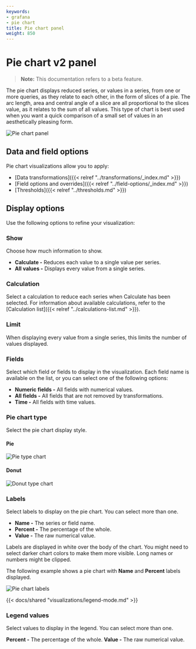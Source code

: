 ```yaml
---
keywords:
- grafana
- pie chart
title: Pie chart panel
weight: 850
---
```


# Pie chart v2 panel

> **Note:** This documentation refers to a beta feature.

The pie chart displays reduced series, or values in a series, from one or more queries, as they relate to each other, in the form of slices of a pie. The arc length, area and central angle of a slice are all proportional to the slices value, as it relates to the sum of all values. This type of chart is best used when you want a quick comparison of a small set of values in an aesthetically pleasing form.

![Pie chart panel](/static/img/docs/pie-chart-panel/pie-chart-panel-7-5.png)

## Data and field options

Pie chart visualizations allow you to apply:

- [Data transformations]({{< relref "../transformations/_index.md" >}})
- [Field options and overrides]({{< relref "../field-options/_index.md" >}})
- [Thresholds]({{< relref "../thresholds.md" >}})

## Display options

Use the following options to refine your visualization:

### Show

Choose how much information to show.

- **Calculate -** Reduces each value to a single value per series.
- **All values -** Displays every value from a single series.

### Calculation

Select a calculation to reduce each series when Calculate has been selected. For information about available calculations, refer to the [Calculation list]({{< relref "../calculations-list.md" >}}).

### Limit

When displaying every value from a single series, this limits the number of values displayed.

### Fields

Select which field or fields to display in the visualization. Each field name is available on the list, or you can select one of the following options:

- **Numeric fields -** All fields with numerical values.
- **All fields -** All fields that are not removed by transformations.
- **Time -** All fields with time values.

### Pie chart type

Select the pie chart display style.

#### Pie

![Pie type chart](/static/img/docs/pie-chart-panel/pie-type-chart-7-5.png)

#### Donut

![Donut type chart](/static/img/docs/pie-chart-panel/donut-type-chart-7-5.png)

### Labels

Select labels to display on the pie chart. You can select more than one.

- **Name -** The series or field name.
- **Percent -** The percentage of the whole.
- **Value -** The raw numerical value.

Labels are displayed in white over the body of the chart. You might need to select darker chart colors to make them more visible. Long names or numbers might be clipped.

The following example shows a pie chart with **Name** and **Percent** labels displayed.

![Pie chart labels](/static/img/docs/pie-chart-panel/pie-chart-labels-7-5.png)

{{< docs/shared "visualizations/legend-mode.md" >}}

### Legend values

Select values to display in the legend. You can select more than one.

**Percent -** The percentage of the whole.
**Value -** The raw numerical value.
